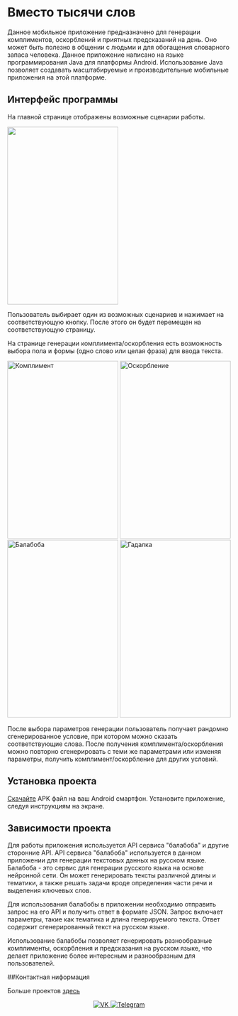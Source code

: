 # Вместо тысячи слов
Данное мобильное приложение предназначено для генерации комплиментов, оскорблений и приятных предсказаний на день. Оно может быть полезно в общении с людьми и для обогащения словарного запаса человека.
Данное приложение написано на языке программирования Java для платформы Android. Использование Java позволяет создавать масштабируемые и производительные мобильные приложения на этой платформе.

## Интерфейс программы
На главной странице отображены возможные сценарии работы.

<img src="https://sun9-22.userapi.com/impg/YIHQgFh2qfmLfawB6rHEUXKjJkjNTPYZ3SRFTA/llCTgi3dFok.jpg?size=368x597&quality=96&sign=84809a14e8bc77314050933e97214ab4&type=album" width="250" height="400"> <br/> 

Пользователь выбирает один из возможных сценариев и нажимает на соответствующую кнопку.
После этого он будет перемещен на соответствующую страницу.

На странице генерации комплимента/оскорбления есть возможность выбора пола и формы (одно слово или целая фраза) для ввода текста.

<img src="https://sun9-39.userapi.com/impg/Yko3pVP6V4AgjeQWdl41tJERBB5IysrTRMyKyA/7MR94VrX9bE.jpg?size=370x595&quality=96&sign=798f86f805aa220ba725678e1eca5bad&type=album" width="250" height="400" alt="Комплимент"> 

<img src="https://sun9-22.userapi.com/impg/HsKt65tnRSbjU9pWa4Gd3lF-L6kKcDB2OB4JtQ/5fB9lzR3aPI.jpg?size=370x592&quality=96&sign=ed90c4266a794422f51d857b490668f9&type=album" width="250" height="400" alt="Оскорбление"> 

<img src="https://sun9-12.userapi.com/impg/I7hMgpORnp71JQHbEiAvf1oIB4nGhxk_n1CHkw/eSdHNoLdATE.jpg?size=369x587&quality=96&sign=337ca3f3e34f89bdcb646b232a94f9c8&type=album" width="250" height="400" alt="Балабоба"> 

<img src="https://sun9-55.userapi.com/impg/b-hmp_QPSW8cICxRtvVhuZS5vL3iW4xldPK-WA/Bpib4miY1t0.jpg?size=369x588&quality=96&sign=8ec5513495f1acbb4690c04b73e8b7b1&type=album" width="250" height="400" alt="Гадалка"> 

После выбора параметров генерации пользователь получает рандомно сгенерированное условие, при котором можно сказать соответствующие слова.
После получения комплимента/оскорбления можно повторно сгенерировать с теми же параметрами или изменяя параметры, получить комплимент/оскорбление для других условий.

## Установка проекта
[Скачайте](https://disk.yandex.ru/d/GQM_us-OV6N8Cw) APK файл на ваш Android смартфон.
Установите приложение, следуя инструкциям на экране.

## Зависимости проекта
Для работы приложения используется API сервиса "балабоба" и другие сторонние API.
API сервиса "балабоба" используется в данном приложении для генерации текстовых данных на русском языке. Балабоба - это сервис для генерации русского языка на основе нейронной сети. Он может генерировать тексты различной длины и тематики, а также решать задачи вроде определения части речи и выделения ключевых слов.

Для использования балабобы в приложении необходимо отправить запрос на его API и получить ответ в формате JSON. Запрос включает параметры, такие как тематика и длина генерируемого текста. Ответ содержит сгенерированный текст на русском языке.

Использование балабобы позволяет генерировать разнообразные комплименты, оскорбления и предсказания на русском языке, что делает приложение более интересным и разнообразным для пользователей.


##Контактная ниформация

Больше проектов [здесь](https://github.com/dreyvania999)

<div id="socials" align="center">
	<a href="https://vk.com/id500044052">
		<img src="https://img.shields.io/badge/VK-blue?style=for-the-badge&logo=VK&logoColor=white" alt="VK"/>
	</a>
	<a href="https://t.me/Iadrag">
		<img src="https://img.shields.io/badge/Telegram-blue?style=for-the-badge&logo=telegram&logoColor=white" alt="Telegram"/>
	</a>
</div>


